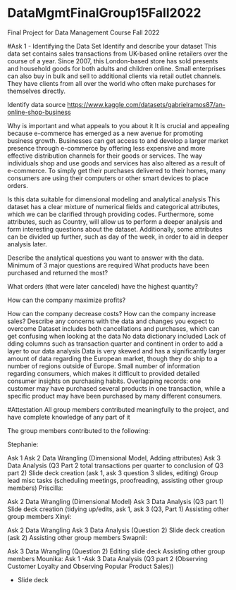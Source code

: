 # DataMgmtFinalGroup15Fall2022
Final Project for Data Management Course Fall 2022

#Ask 1 - Identifying the Data Set
Identify and describe your dataset
This data set contains sales transactions from UK-based online retailers over the course of a year. Since 2007, this London-based store has sold presents and household goods for both adults and children online. Small enterprises can also buy in bulk and sell to additional clients via retail outlet channels. They have clients from all over the world who often make purchases for themselves directly.

Identify data source
https://www.kaggle.com/datasets/gabrielramos87/an-online-shop-business

Why is important and what appeals to you about it
It is crucial and appealing because e-commerce has emerged as a new avenue for promoting business growth. Businesses can get access to and develop a larger market presence through e-commerce by offering less expensive and more effective distribution channels for their goods or services. The way individuals shop and use goods and services has also altered as a result of e-commerce. To simply get their purchases delivered to their homes, many consumers are using their computers or other smart devices to place orders.

Is this data suitable for dimensional modeling and analytical analysis
This dataset has a clear mixture of numerical fields and categorical attributes, which we can be clarified through providing codes. Furthermore, some attributes, such as Country, will allow us to perform a deeper analysis and form interesting questions about the dataset. Additionally, some attributes can be divided up further, such as day of the week, in order to aid in deeper analysis later.

Describe the analytical questions you want to answer with the data. Minimum of 3 major questions are required
What products have been purchased and returned the most?

What orders (that were later canceled) have the highest quantity?

How can the company maximize profits?

How can the company decrease costs?
How can the company increase sales?
Describe any concerns with the data and changes you expect to overcome
Dataset includes both cancellations and purchases, which can get confusing when looking at the data
No data dictionary included
Lack of dding columns such as transaction quarter and continent in order to add a layer to our data analysis
Data is very skewed and has a significantly larger amount of data regarding the European market, though they do ship to a number of regions outside of Europe.
Small number of information regarding consumers, which makes it difficult to provided detailed consumer insights on purchasing habits.
Overlapping records: one customer may have purchased several products in one transaction, while a specific product may have been purchased by many different consumers.

#Attestation
All group members contributed meaningfully to the project, and have complete knowledge of any part of it

The group members contributed to the following:

Stephanie:

Ask 1
Ask 2 Data Wrangling (Dimensional Model, Adding attributes)
Ask 3 Data Analysis (Q3 Part 2 total transactions per quarter to conclusion of Q3 part 2)
Slide deck creation (ask 1, ask 3 question 3 slides, editing)
Group lead misc tasks (scheduling meetings, proofreading, assisting other group members)
Priscilla:

Ask 2 Data Wrangling (Dimensional Model)
Ask 3 Data Analysis (Q3 part 1)
Slide deck creation (tidying up/edits, ask 1, ask 3 (Q3, Part 1)
Assisting other group members
Xinyi:

Ask 2 Data Wrangling
Ask 3 Data Analysis (Question 2)
Slide deck creation (ask 2)
Assisting other group members
Swapnil:

Ask 3 Data Wrangling (Question 2)
Editing slide deck
Assisting other group members
Mounika:
Ask 1
-Ask 3 Data Analysis (Q3 part 2 (Observing Customer Loyalty and Observing Popular Product Sales))
- Slide deck
